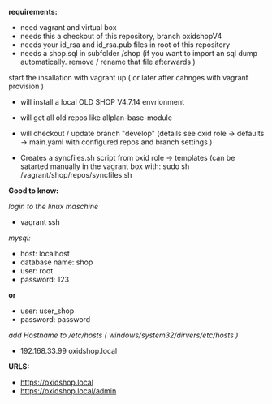 

**requirements:**
- need vagrant and virtual box
- needs this a checkout of this repository, branch oxidshopV4
- needs your id_rsa and id_rsa.pub files in root of this repository
- needs a shop.sql in subfolder /shop (if you want to import an sql dump automatically. remove / rename that file afterwards )

start the insallation with 
vagrant up ( or later after cahnges with vagrant provision )

- will install a local OLD SHOP V4.7.14 envrionment 
- will get all old repos like allplan-base-module 
- will checkout / update branch "develop" 
(details see oxid role -> defaults -> main.yaml with configured repos and branch settings )

- Creates a syncfiles.sh script from oxid role -> templates
(can be satarted manually in the vagrant box with: 
sudo sh /vagrant/shop/repos/syncfiles.sh

**Good to know:**

*login to the linux maschine*
- vagrant ssh 

*mysql:*

- host: localhost
- database name: shop
- user: root 
- password: 123

**or**
- user: user_shop
- password: password

*add Hostname to /etc/hosts  ( windows/system32/dirvers/etc/hosts )*
- 192.168.33.99 oxidshop.local

**URLS:** 
- https://oxidshop.local 
- https://oxidshop.local/admin

 
